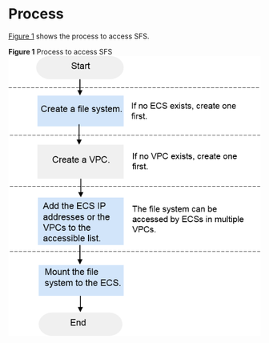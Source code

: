 # Process<a name="EN-US_TOPIC_0037925065"></a>

[Figure 1](#fig198881945142515)  shows the process to access SFS.

**Figure  1**  Process to access SFS<a name="fig198881945142515"></a>  
![](figures/process-to-access-sfs.png "process-to-access-sfs")

